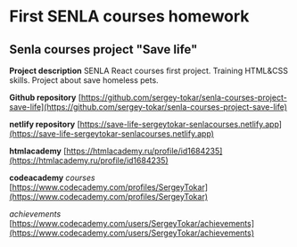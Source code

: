 # First SENLA courses homework
## Senla courses project "Save life"

**Project description**
SENLA React courses first project. Training HTML&CSS skills.
Project about save homeless pets.

**Github repository**
[https://github.com/sergey-tokar/senla-courses-project-save-life](https://github.com/sergey-tokar/senla-courses-project-save-life)

**netlify repository**
[https://save-life-sergeytokar-senlacourses.netlify.app](https://save-life-sergeytokar-senlacourses.netlify.app)

**htmlacademy**
[https://htmlacademy.ru/profile/id1684235](https://htmlacademy.ru/profile/id1684235)

**codeacademy**
*courses*
[https://www.codecademy.com/profiles/SergeyTokar](https://www.codecademy.com/profiles/SergeyTokar)

*achievements*
[https://www.codecademy.com/users/SergeyTokar/achievements](https://www.codecademy.com/users/SergeyTokar/achievements)



